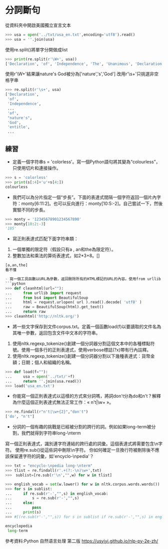 分詞斷句
==
從資料夾中開啟美國獨立宣言文本
```python
>>> usa = open('../txt/usa_en.txt',encoding='utf8').read()
>>> usa = ''.join(usa)
```

使用re.split()將單字分開做成list
```python
>>> print(re.split(r'\W+', usa))
['Declaration', 'of', 'Independence', 'The', 'Unanimous', 'Declaration', 'of', 'the', 'Thirteen', 'United', 'States', 'of', 'America', 'When', 'in', 'the', 'course', 'of', 'human', 'events', 'it', 'becomes', 'necessary', 'for', 'one', 'people',...
```
使用r'\W+'結果讓nature's God被分為['nature','s','God']
改用r'\s+'只挑選非空格字串
```python
>>> re.split(r'\s+', usa)
['Declaration',
 'of',
 'Independence',
 ...
 'of',
 "nature's",
 'God',
 'entitle',
 ...
```
## 練習
- 定義一個字符串s = 'colorless'。寫一個Python語句將其變為“colourless”，只使用切片和連接操作。
```python
>>> s = 'colorless'
>>> print(s[:4]+'u'+s[4:])
colourless
```

- 我們可以為分片指定一個“步長”。下面的表達式間隔一個字符返回一個片內字符：monty[6:11:2]。也可以反向進行：monty[10:5:-2]。自己嘗試一下，然後實驗不同的步長。
```python
>>> monty = '12345678901234567890'
>>> monty[10:2:-3]
'185'
```

- 寫正則表達式匹配下面字符串類：
1. 一個單獨的限定符（假設只有a , an和the為限定符）。
2. 整數加法和乘法的算術表達式，如2*3+8。[]
```python
[a,an,the]
看不懂

- 寫一個工具函數以URL為參數，返回刪除所有的HTML標記的URL的內容。使用from urllib import request和request.urlopen( 'http://nltk.org/' ).read().decode( 'utf8' )來訪問URL的內容。
```python
>>> def cleanhtml(url=""):
...     from urllib import request
...     from bs4 import BeautifulSoup
...     html = request.urlopen( url ).read().decode( 'utf8' )
...     raw = BeautifulSoup(html).get_text()
...     return raw
>>> cleanhtml('http://nltk.org/')
```

- 將一些文字保存到文件corpus.txt。定義一個函數load(f)以要讀取的文件名為其唯一參數，返回包含文件中文本的字符串。
1. 使用nltk.regexp_tokenize()創建一個分詞器分割這個文本中的各種標點符號。使用一個多行的正則表達式，使用verbose標誌(?x)帶有行內註釋。
2. 使用nltk.regexp_tokenize()創建一個分詞器分割以下幾種表達式：貨幣金額；日期；個人和組織的名稱。
```python
>>> def load(f=""):
...     usa = open('../txt/'+f)
...     return ''.join(usa.read())
>>> load('usa_en.txt')
```

- 你能寫一個正則表達式以這樣的方式來分詞嗎，將詞don't分為do和n't？解釋為什麼這個正則表達式無法正常工作：« n't|\w+ »。
```python
>>> re.findall(r"n't|\w+{2}","don't")
['do', "n't"]
```
- 分詞的一個有趣的挑戰是已經被分割的跨行的詞。例如如果long-term被分割，我們就得到字符串long-\nterm

寫一個正則表達式，識別連字符連結的跨行處的詞彙。這個表達式將需要包含\n字符。
使用re.sub()從這些詞中刪除\n字符。
你如何確定一旦換行符被刪除後不應該保留連字符的詞彙，如'encyclo-\npedia'？
```python
>>> txt = "encyclo-\npedia long-\nterm"
>>> tlist = re.findall(r'.+(?:-\n)\w+',txt)
>>>　sublist=[re.sub(r'\n',"",w) for w in tlist]

>>> english_vocab = set(w.lower() for w in nltk.corpus.words.words())
>>> for s in sublist:
...     if re.sub(r'-',"",s) in english_vocab:
...         s = re.sub(r'-',"",s)
...     else:
...         pass
...     print(s)
>>> #[(re.sub(r'-',"",s)) for s in sublist if re.sub(r'-',"",s) in english_vocab]

encyclopedia
 long-term
```
參考資料:Python 自然语言处理 第二版 <https://usyiyi.github.io/nlp-py-2e-zh/>
